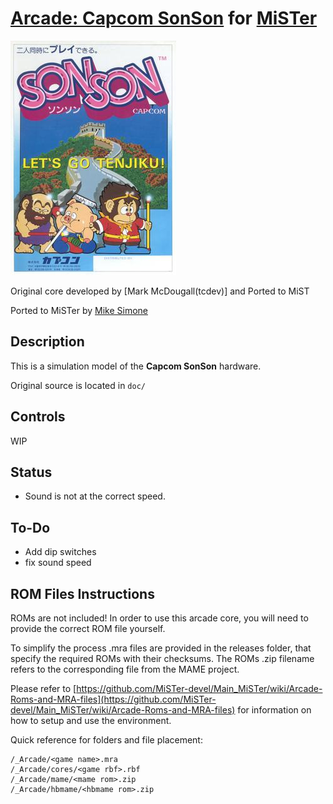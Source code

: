 # [Arcade: Capcom SonSon](https://en.wikipedia.org/wiki/SonSon) for [MiSTer](https://mister-devel.github.io/MkDocs_MiSTer/)

![Joust 2 Logo](docs/SonsonCover.jpg)

Original core developed by [Mark McDougall(tcdev)] and Ported to MiST

Ported to MiSTer by [Mike Simone](https://github.com/MikeS1)

## Description

This is a simulation model of the **Capcom SonSon** hardware.

Original source is located in `doc/`

## Controls

WIP

## Status

* Sound is not at the correct speed.

## To-Do

* Add dip switches
* fix sound speed

## ROM Files Instructions

ROMs are not included! In order to use this arcade core, you will need to provide the correct ROM file yourself.

To simplify the process .mra files are provided in the releases folder, that specify the required ROMs with their checksums. The ROMs .zip filename refers to the corresponding file from the MAME project.

Please refer to [https://github.com/MiSTer-devel/Main_MiSTer/wiki/Arcade-Roms-and-MRA-files](https://github.com/MiSTer-devel/Main_MiSTer/wiki/Arcade-Roms-and-MRA-files) for information on how to setup and use the environment.

Quick reference for folders and file placement:

```
/_Arcade/<game name>.mra  
/_Arcade/cores/<game rbf>.rbf  
/_Arcade/mame/<mame rom>.zip  
/_Arcade/hbmame/<hbmame rom>.zip  
```